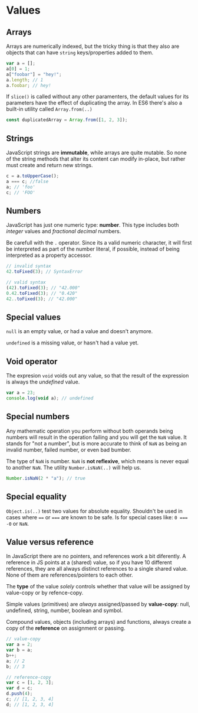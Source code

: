 # Values

## Arrays

Arrays are numerically indexed, but the tricky thing is that they also are objects that can have `string` keys/properties added to them.

```js
var a = [];
a[0] = 1;
a["foobar"] = "hey!";
a.length; // 1
a.foobar; // hey!
```

If `slice()` is called without any other paramenters, the default values for its parameters have the effect of duplicating the array.
In ES6 there's also a built-in utility called `Array.from(..)`

```js
const duplicatedArray = Array.from([1, 2, 3]);
```

## Strings

JavaScript strings are **immutable**, while arrays are quite mutable.
So none of the string methods that alter its content can modify in-place, but rather must create and return new strings.

```js
c = a.toUpperCase();
a === c; //false
a; // 'foo'
c; // 'FOO'
```

## Numbers

JavaScript has just one numeric type: **number**. This type includes both _integer_ values and _fractional decimal_ numbers.

Be carefull with the `.` operator. Since its a valid numeric character, it will first be interpreted as part of the number literal, if possible, instead of being interpreted as a property accessor.

```js
// invalid syntax
42.toFixed(3); // SyntaxError

// valid syntax
(42).toFixed(3); // "42.000"
0.42.toFixed(3); // "0.420"
42..toFixed(3); // "42.000"
```

## Special values

`null` is an empty value, or had a value and doesn't anymore.

`undefined` is a missing value, or hasn't had a value yet.

## Void operator

The expresion `void` voids out any value, so that the result of the expression is always the _undefined_ value.

```js
var a = 23;
console.log(void a); // undefined
```

## Special numbers

Any mathematic operation you perform without both operands being numbers will result in the operation failing and you will get the `NaN` value.
It stands for "not a number", but is more accurate to think of `NaN` as being an invalid number, failed number, or even bad bumber.

The type of `NaN` is number. `NaN` is **not reflexive**, which means is never equal to another `NaN`. The utility `Number.isNaN(..)` will help us.

```js
Number.isNaN(2 * "a"); // true
```

## Special equality

`Object.is(..)` test two values for absolute equality. Shouldn't be used in cases where `==` or `===` are known to be safe. Is for special cases like: `0 === -0` or `NaN`.

## Value versus reference

In JavaScript there are no pointers, and references work a bit diferently. A reference in JS points at a (shared) value, so if you have 10 different references, they are all always distinct references to a single shared value. None of them are references/pointers to each other.

The **type** of the value _solely_ controls whether that value will be assigned by value-copy or by refence-copy.

Simple values (primitives) are _always_ assigned/passed by **value-copy**: null, undefined, string, number, boolean and symbol.

Compound values, objects (including arrays) and functions, always create a copy of the **reference** on assignment or passing.

```js
// value-copy
var a = 2;
var b = a;
b++;
a; // 2
b; // 3

// reference-copy
var c = [1, 2, 3];
var d = c;
d.push(4);
c; // [1, 2, 3, 4]
d; // [1, 2, 3, 4]
```
